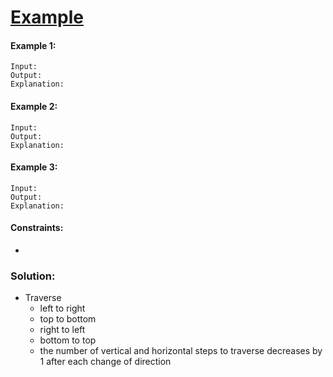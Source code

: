 ﻿# [Example]()

#### Example 1:
```
Input: 
Output: 
Explanation:
``` 

#### Example 2:
```
Input: 
Output: 
Explanation:
``` 

#### Example 3:
```
Input: 
Output: 
Explanation:
```

#### Constraints:

-


### Solution:

- Traverse 
  - left to right
  - top to bottom
  - right to left
  - bottom to top
  - the number of vertical and horizontal steps to traverse decreases by 1 after each change of direction
